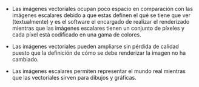 - Las imágenes vectoriales ocupan poco espacio en comparación con las imágenes
escalares debido a que estas definen el qué se tiene que ver (textualmente) y
es el software el encargado de realizar el renderizado mientras que las imágenes
escalares tienen un conjunto de píxeles y cada píxel está codificado en una
gama de colores.

- Las imágenes vectoriales pueden ampliarse sin pérdida de calidad puesto que
la definición de cómo se debe renderizar la imagen no ha cambiado.

- Las imágenes escalares permiten representar el mundo real mientras que las
vectoriales sirven para dibujos y gráficas.
